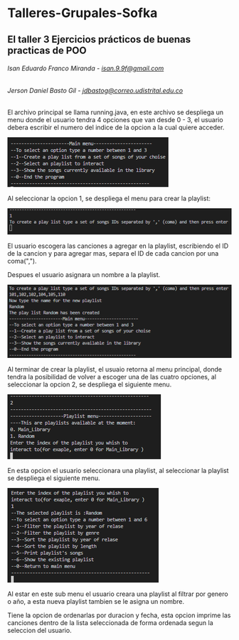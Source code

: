 # Talleres-Grupales-Sofka

## El taller 3 Ejercicios prácticos de buenas practicas de POO
###### Isan Eduardo Franco Miranda - isan.9.9f@gmail.com
###### Jerson Daniel Basto Gil - jdbastog@correo.udistrital.edu.co

El archivo principal se llama running.java, en este archivo se despliega un menu donde el usuario tendra 4 opciones que van desde 0 - 3, el usuario debera escribir el numero del indice de la opcion a la cual quiere acceder.

![Image text](https://github.com/JersonBasto/Talleres-Grupales-Sofka/blob/main/images/Captura.PNG)

Al seleccionar la opcion 1, se despliega el menu para crear la playlist:

![Image text](https://github.com/JersonBasto/Talleres-Grupales-Sofka/blob/main/images/MenuOpcion1.PNG)

El usuario escogera las canciones a agregar en la playlist, escribiendo el ID de la cancion y para agregar mas, separa el ID de cada cancion por una coma(",").

Despues el usuario asignara un nombre a la playlist.

![Image text](https://github.com/JersonBasto/Talleres-Grupales-Sofka/blob/main/images/CreatePlayList.png)

Al terminar de crear la playlist, el usuaio retorna al menu principal, donde tendra la posibilidad de volver a escoger una de las cuatro opciones, al seleccionar la opcion 2, se despliega el siguiente menu.

![Image text](https://github.com/JersonBasto/Talleres-Grupales-Sofka/blob/main/images/MenuOpcion2.PNG)

En esta opcion el usuario seleccionara una playlist, al seleccionar la playlist se despliega el siguiente menu.

![Image text](https://github.com/JersonBasto/Talleres-Grupales-Sofka/blob/main/images/OpcionesMenu2.PNG)

Al estar en este sub menu el usuario creara una playlist al filtrar por genero o año, a esta nueva playlist tambien se le asigna un nombre.

Tiene la opcion de ordenarlas por duracion y fecha, esta opcion imprime las canciones dentro de la lista seleccionada de forma ordenada segun la seleccion del usuario.





